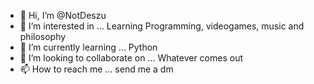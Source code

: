 - 👋 Hi, I’m @NotDeszu
- 👀 I’m interested in ... Learning Programming, videogames, music and philosophy
- 🌱 I’m currently learning ... Python
- 💞️ I’m looking to collaborate on ... Whatever comes out
- 📫 How to reach me ... send me a dm 

<!---
NotDeszu/NotDeszu is a ✨ special ✨ repository because its `README.md` (this file) appears on your GitHub profile.
You can click the Preview link to take a look at your changes.
--->
